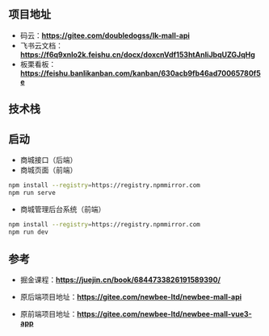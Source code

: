 

## 项目地址

- 码云：**https://gitee.com/doubledogss/lk-mall-api**
- 飞书云文档：**https://f6q9xnlo2k.feishu.cn/docx/doxcnVdf153htAnIiJbqUZGJqHg**
- 板栗看板：**https://feishu.banlikanban.com/kanban/630acb9fb46ad70065780f5e**



## 技术栈



## 启动

- 商城接口（后端）
- 商城页面（前端）

```sh
npm install --registry=https://registry.npmmirror.com
npm run serve
```



- 商城管理后台系统（前端）
```sh
npm install --registry=https://registry.npmmirror.com
npm run dev
```



## 参考

- 掘金课程：**https://juejin.cn/book/6844733826191589390/**

- 原后端项目地址：**https://gitee.com/newbee-ltd/newbee-mall-api**
- 原前端项目地址：**https://gitee.com/newbee-ltd/newbee-mall-vue3-app**
